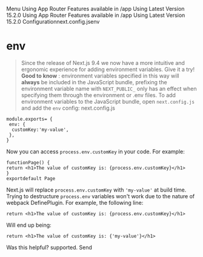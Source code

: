 Menu
Using App Router
Features available in /app
Using Latest Version
15.2.0
Using App Router
Features available in /app
Using Latest Version
15.2.0
Configurationnext.config.jsenv
# env
> Since the release of Next.js 9.4 we now have a more intuitive and ergonomic experience for adding environment variables. Give it a try!
> **Good to know** : environment variables specified in this way will **always** be included in the JavaScript bundle, prefixing the environment variable name with `NEXT_PUBLIC_` only has an effect when specifying them through the environment or .env files.
To add environment variables to the JavaScript bundle, open `next.config.js` and add the `env` config:
next.config.js
```
module.exports= {
 env: {
  customKey:'my-value',
 },
}
```

Now you can access `process.env.customKey` in your code. For example:
```
functionPage() {
return <h1>The value of customKey is: {process.env.customKey}</h1>
}
exportdefault Page
```

Next.js will replace `process.env.customKey` with `'my-value'` at build time. Trying to destructure `process.env` variables won't work due to the nature of webpack DefinePlugin.
For example, the following line:
```
return <h1>The value of customKey is: {process.env.customKey}</h1>
```

Will end up being:
```
return <h1>The value of customKey is: {'my-value'}</h1>
```

Was this helpful?
supported.
Send
